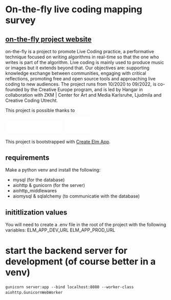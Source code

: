 # On-the-fly live coding mapping survey

 ## [on-the-fly project website](https://onthefly.space/)

 on-the-fly is a project to promote Live Coding practice, a performative technique focused on writing algorithms in real-time so that the one who writes is part of the algorithm. Live coding is mainly used to produce music or images but it extends beyond that. Our objectives are: supporting knowledge exchange between communities, engaging with critical reflections, promoting free and open source tools and approaching live coding to new audiences. The project runs from 10/2020 to 09/2022, is co-founded by the Creative Europe program, and is led by Hangar in collaboration with ZKM | Center for Art and Media Karlsruhe, Ljudmila and Creative Coding Utrecht.

This project is possible thanks to
 
 <img src='public/CCE.png' width=180>

 <img src='public/logo_sci.gif' width=80>

This project is bootstrapped with [Create Elm App](https://github.com/halfzebra/create-elm-app).

## requirements
Make a python venv and install the following:

- mysql (for the database)
- aiohttp & gunicorn (for the server)
- aiohttp_middlewares
- aiomysql & sqlalchemy (to communicatie with the database)

## inititlization values

You will need to create a .env file in the root of the project with the following variables:
ELM_APP_DEV_URL
ELM_APP_PROD_URL

# start the backend server for development (of course better in a venv)
`gunicorn server:app --bind localhost:8080 --worker-class aiohttp.GunicornWebWorker`

